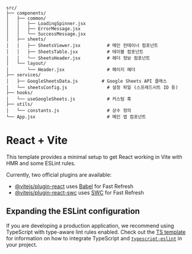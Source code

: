 ```
src/
├── components/
│   ├── common/
│   │   ├── LoadingSpinner.jsx
│   │   ├── ErrorMessage.jsx
│   │   └── SuccessMessage.jsx
│   ├── sheets/
│   │   ├── SheetsViewer.jsx          # 메인 컨테이너 컴포넌트
│   │   ├── SheetsTable.jsx           # 테이블 컴포넌트
│   │   └── SheetsHeader.jsx          # 헤더 정보 컴포넌트
│   └── layout/
│       └── Header.jsx                # 페이지 헤더
├── services/
│   ├── GoogleSheetsData.js         # Google Sheets API 클래스
│   └── sheetsConfig.js               # 설정 파일 (스프레드시트 ID 등)
├── hooks/
│   └── useGoogleSheets.js            # 커스텀 훅
├── utils/
│   └── constants.js                  # 상수 정의
└── App.jsx                           # 메인 앱 컴포넌트
```

# React + Vite

This template provides a minimal setup to get React working in Vite with HMR and some ESLint rules.

Currently, two official plugins are available:

- [@vitejs/plugin-react](https://github.com/vitejs/vite-plugin-react/blob/main/packages/plugin-react) uses [Babel](https://babeljs.io/) for Fast Refresh
- [@vitejs/plugin-react-swc](https://github.com/vitejs/vite-plugin-react/blob/main/packages/plugin-react-swc) uses [SWC](https://swc.rs/) for Fast Refresh

## Expanding the ESLint configuration

If you are developing a production application, we recommend using TypeScript with type-aware lint rules enabled. Check out the [TS template](https://github.com/vitejs/vite/tree/main/packages/create-vite/template-react-ts) for information on how to integrate TypeScript and [`typescript-eslint`](https://typescript-eslint.io) in your project.

